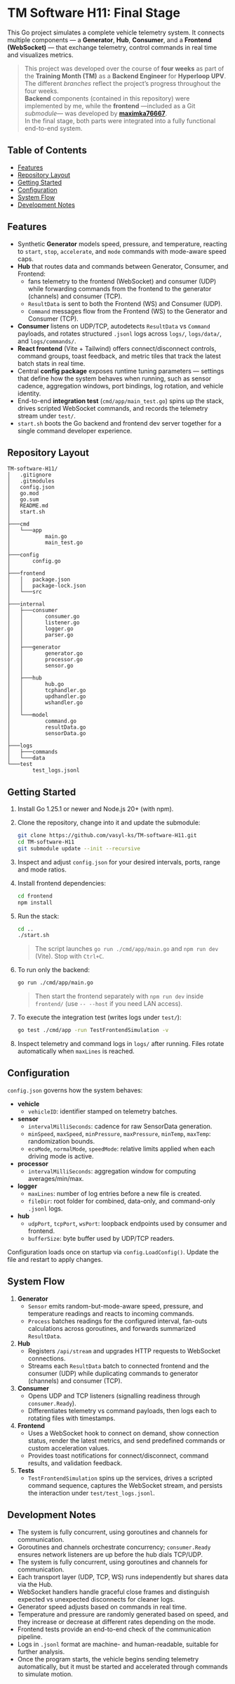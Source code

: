 # TM Software H11: Final Stage

This Go project simulates a complete vehicle telemetry system.
It connects multiple components — a **Generator**, **Hub**, **Consumer**, and a **Frontend (WebSocket)** — that exchange telemetry, control commands in real time and visualizes metrics.

> This project was developed over the course of **four weeks** as part of the **Training Month (TM)** as a **Backend Engineer** for **Hyperloop UPV**.  
> The different *branches* reflect the project’s progress throughout the four weeks.  
> **Backend** components (contained in this repository) were implemented by me, while the **frontend** —included as a Git *submodule*— was developed by **[maximka76667](https://github.com/maximka76667)**.  
> In the final stage, both parts were integrated into a fully functional end-to-end system.

## Table of Contents
* [Features](#features)
* [Repository Layout](#repository-layout)
* [Getting Started](#getting-started)
* [Configuration](#configuration)
* [System Flow](#system-flow)
* [Development Notes](#development-notes)

## Features
* Synthetic **Generator** models speed, pressure, and temperature, reacting to `start`, `stop`, `accelerate`, and `mode` commands with mode-aware speed caps.
* **Hub** that routes data and commands between Generator, Consumer, and Frontend:
  * fans telemetry to the frontend (WebSocket) and consumer (UDP) while forwarding commands from the frontend to the generator (channels) and consumer (TCP).
  * `ResultData` is sent to both the Frontend (WS) and Consumer (UDP).
  * `Command` messages flow from the Frontend (WS) to the Generator and Consumer (TCP).
* **Consumer** listens on UDP/TCP, autodetects `ResultData` vs `Command` payloads, and rotates structured `.jsonl` logs across `logs/`, `logs/data/`, and `logs/commands/`.
* **React frontend** (Vite + Tailwind) offers connect/disconnect controls, command groups, toast feedback, and metric tiles that track the latest batch stats in real time.
* Central **config package** exposes runtime tuning parameters — settings that define how the system behaves when running, such as sensor cadence, aggregation windows, port bindings, log rotation, and vehicle identity.
* End-to-end **integration test** (`cmd/app/main_test.go`) spins up the stack, drives scripted WebSocket commands, and records the telemetry stream under `test/`.
* `start.sh` boots the Go backend and frontend dev server together for a single command developer experience.

## Repository Layout
```
TM-software-H11/
│   .gitignore
│   .gitmodules
│   config.json
│   go.mod
│   go.sum
│   README.md
│   start.sh
│   
├───cmd
│   └───app
│           main.go
│           main_test.go
│
├───config
│       config.go
│
├───frontend
│   │	package.json
│   │	package-lock.json
│   └───src
│
├───internal
│   ├───consumer
│   │       consumer.go
│   │       listener.go
│   │       logger.go
│   │       parser.go
│   │
│   ├───generator
│   │       generator.go
│   │       processor.go
│   │       sensor.go
│   │
│   ├───hub
│   │       hub.go
│   │       tcphandler.go
│   │       updhandler.go
│   │       wshandler.go
│   │
│   └───model
│           command.go
│           resultData.go
│           sensorData.go
│
├───logs
│   ├───commands
│   └───data
└───test
        test_logs.jsonl
```

## Getting Started
1. Install Go 1.25.1 or newer and Node.js 20+ (with npm).
2. Clone the repository, change into it and update the submodule:

   ```bash
   git clone https://github.com/vasyl-ks/TM-software-H11.git
   cd TM-software-H11
   git submodule update --init --recursive
   
   ```
3. Inspect and adjust `config.json` for your desired intervals, ports, range and mode ratios.
4. Install frontend dependencies:

   ```bash
   cd frontend
   npm install
   ```
5. Run the stack:

   ```bash
   cd ..
   ./start.sh
   ```

   > The script launches `go run ./cmd/app/main.go` and `npm run dev` (Vite). Stop with `Ctrl+C`.
6. To run only the backend:

   ```bash
   go run ./cmd/app/main.go
   ```

   > Then start the frontend separately with `npm run dev` inside `frontend/` (use `-- --host` if you need LAN access).
7. To execute the integration test (writes logs under `test/`):

   ```bash
   go test ./cmd/app -run TestFrontendSimulation -v
   ```
8. Inspect telemetry and command logs in `logs/` after running. Files rotate automatically when `maxLines` is reached.

## Configuration
`config.json` governs how the system behaves:
* **vehicle**
  * `vehicleID`: identifier stamped on telemetry batches.
* **sensor**
  * `intervalMilliSeconds`: cadence for raw SensorData generation.
  * `minSpeed`, `maxSpeed`, `minPressure`, `maxPressure`, `minTemp`, `maxTemp`: randomization bounds.
  * `ecoMode`, `normalMode`, `speedMode`: relative limits applied when each driving mode is active.
* **processor**
  * `intervalMilliSeconds`: aggregation window for computing averages/min/max.
* **logger**
  * `maxLines`: number of log entries before a new file is created.
  * `fileDir`: root folder for combined, data-only, and command-only `.jsonl` logs.
* **hub**
  * `udpPort`, `tcpPort`, `wsPort`: loopback endpoints used by consumer and frontend.
  * `bufferSize`: byte buffer used by UDP/TCP readers.

Configuration loads once on startup via `config.LoadConfig()`. Update the file and restart to apply changes.

## System Flow
1. **Generator**
   * `Sensor` emits random-but-mode-aware speed, pressure, and temperature readings and reacts to incoming commands.
   * `Process` batches readings for the configured interval, fan-outs calculations across goroutines, and forwards summarized `ResultData`.
2. **Hub**
   * Registers `/api/stream` and upgrades HTTP requests to WebSocket connections.
   * Streams each `ResultData` batch to connected frontend and the consumer (UDP) while duplicating commands to generator (channels) and consumer (TCP).
3. **Consumer**
   * Opens UDP and TCP listeners (signalling readiness through `consumer.Ready`).
   * Differentiates telemetry vs command payloads, then logs each to rotating files with timestamps.
4. **Frontend**
   * Uses a WebSocket hook to connect on demand, show connection status, render the latest metrics, and send predefined commands or custom acceleration values.
   * Provides toast notifications for connect/disconnect, command results, and validation feedback.
5. **Tests**
   * `TestFrontendSimulation` spins up the services, drives a scripted command sequence, captures the WebSocket stream, and persists the interaction under `test/test_logs.jsonl`.

## Development Notes
* The system is fully concurrent, using goroutines and channels for communication.
* Goroutines and channels orchestrate concurrency; `consumer.Ready` ensures network listeners are up before the hub dials TCP/UDP.
* The system is fully concurrent, using goroutines and channels for communication.
* Each transport layer (UDP, TCP, WS) runs independently but shares data via the Hub.
* WebSocket handlers handle graceful close frames and distinguish expected vs unexpected disconnects for cleaner logs.
* Generator speed adjusts based on commands in real time.
* Temperature and pressure are randomly generated based on speed, and they increase or decrease at different rates depending on the mode.
* Frontend tests provide an end-to-end check of the communication pipeline.
* Logs in `.jsonl` format are machine- and human-readable, suitable for further analysis.
* Once the program starts, the vehicle begins sending telemetry automatically, but it must be started and accelerated through commands to simulate motion.